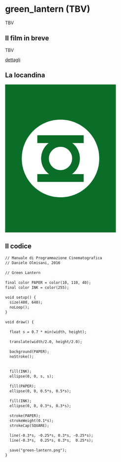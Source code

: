 # green_lantern (TBV)

TBV

## Il film in breve
TBV

[dettagli](TBV)

## La locandina
<img src="green-lantern.png"  width="360px" title="green_lantern">


## Il codice
```processing
// Manuale di Programmazione Cinematografica
// Daniele Olmisani, 2016

// Green Lantern

final color PAPER = color(10, 110, 40);
final color INK = color(255);

void setup() {
  size(480, 640);
  noLoop();
}

void draw() {

  float s = 0.7 * min(width, height);
  
  translate(width/2.0, height/2.0);
  
  background(PAPER);
  noStroke();
  
  
  fill(INK);
  ellipse(0, 0, s, s);
  
  fill(PAPER);
  ellipse(0, 0, 0.5*s, 0.5*s);
  
  fill(INK);
  ellipse(0, 0, 0.3*s, 0.3*s);
  
  stroke(PAPER);
  strokeWeight(0.1*s);
  strokeCap(SQUARE);
  
  line(-0.3*s, -0.25*s, 0.3*s, -0.25*s);
  line(-0.3*s,  0.25*s, 0.3*s,  0.25*s);
  
  save("green-lantern.png");
}
```
